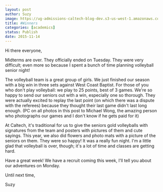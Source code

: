 ```yaml
---
layout: post
author: Suzy
image: https://ug-admissions-caltech-blog-dev.s3-us-west-1.amazonaws.com/old_pictures/caltech_as_it_happens/6a0105349b8251970b01b8d171e2ba970c.jpg
title: #Winners 
categories: [academics]
status: Publish
date: 2015-11-14
---
```



Hi there everyone,

Midterms are over. They officially ended on Tuesday. They were very difficult; even more so because I spent a bunch of time planning volleyball senior night!

The volleyball team is a great group of girls. We just finished our season with a big win in three sets against West Coast Baptist. For those of you who don't play volleyball: we play to 25 points, best of 3 games. We're so happy to send our seniors out with a win, especially one so thorough. They were actually excited to replay the last point (on which there was a dispute with the referees) because they thought their last game didn't last long enough. (PC on all photos in this post to Michael Wong, the amazing person who photographs our games and I don't know if he gets paid for it)

At Caltech, it's traditional for us to give the seniors gold volleyballs with signatures from the team and posters with pictures of them and cute sayings. This year, we also did flowers and photo mats with a picture of the seniors on them. They were so happy! It was a really fun night. I'm a little glad that volleyball is over, though; it's a lot of time and classes are getting hard.

Have a great week! We have a recruit coming this week, I'll tell you about our adventures on Monday.

Until next time,

Suzy

